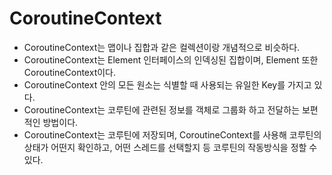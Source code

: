 # CoroutineContext

- CoroutineContext는 맵이나 집합과 같은 컬렉션이랑 개념적으로 비슷하다.
- CoroutineContext는 Element 인터페이스의 인덱싱된 집합이며, Element 또한 CoroutineContext이다.
- CoroutineContext 안의 모든 원소는 식별할 때 사용되는 유일한 Key를 가지고 있다.
- CoroutineContext는 코루틴에 관련된 정보를 객체로 그룹화 하고 전달하는 보편적인 방법이다.
- CoroutineContext는 코루틴에 저장되며, CoroutineContext를 사용해 코루틴의 상태가 어떤지 확인하고, 어떤 스레드를 선택할지 등 코루틴의 작동방식을 정할 수 있다.